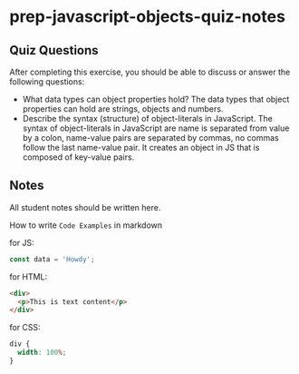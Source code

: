 # prep-javascript-objects-quiz-notes

## Quiz Questions

After completing this exercise, you should be able to discuss or answer the following questions:

- What data types can object properties hold?
  The data types that object properties can hold are strings, objects and numbers.
- Describe the syntax (structure) of object-literals in JavaScript.
  The syntax of object-literals in JavaScript are name is separated from value by a colon, name-value pairs are separated by commas, no commas follow the last name-value pair. It creates an object in JS that is composed of key-value pairs.

## Notes

All student notes should be written here.

How to write `Code Examples` in markdown

for JS:

```javascript
const data = 'Howdy';
```

for HTML:

```html
<div>
  <p>This is text content</p>
</div>
```

for CSS:

```css
div {
  width: 100%;
}
```
